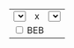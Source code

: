 <div id="sandbox">
  <table id="form">
    <tr>
      <td><select id="d1"></select></td>
      <td>x</td>
      <td><select id="d2"></select></td>
    </tr>
    <tr>
      <td colspan="3"><input id="beb" type="checkbox" /> BEB</td>
    </tr>
  </table>
  <table id="results">
  </table>
</div>
<script type="text/javascript" src="prototype.js"></script>
<script type="text/javascript" src="builder.js"></script>
<script type="text/javascript" src="sprintf.js"></script>
<script type="text/javascript" src="dragons.js"></script>
<script type="text/javascript" src="calc.js"></script>
<script type="text/javascript" src="controller.js"></script>

